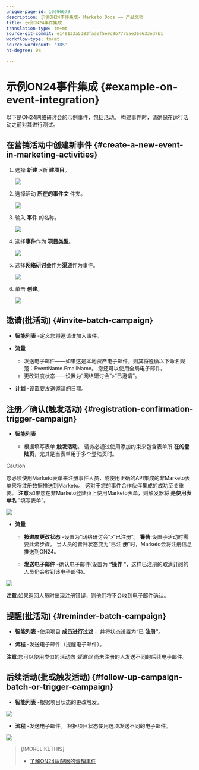 ```yaml
---
unique-page-id: 10096679
description: 示例ON24事件集成- Marketo Docs —— 产品文档
title: 示例ON24事件集成
translation-type: tm+mt
source-git-commit: e149133a5383faaef5e9c9b7775ae36e633ed7b1
workflow-type: tm+mt
source-wordcount: '385'
ht-degree: 0%

---
```



# 示例ON24事件集成 {#example-on-event-integration}

以下是ON24网络研讨会的示例事件，包括活动。 构建事件时，请确保在运行活动之前对其进行测试。

## 在营销活动中创建新事件 {#create-a-new-event-in-marketing-activities}

1. 选择 **新建** >新 **建项目**。

   ![](assets/image2015-12-22-15-3a35-3a15.png)

1. 选择活动 **所在的事件文** 件夹。

   ![](assets/image2015-12-22-15-3a39-3a51.png)

1. 输入 **事件** 的名称。

   ![](assets/image2015-12-22-15-3a43-3a4.png)

1. 选择**事件**作为 **项目类型**。

   ![](assets/image2015-12-22-15-3a44-3a41.png)

1. 选择**网络研讨会**作为**渠道**作为事件。

   ![](assets/image2015-12-22-15-3a46-3a34.png)

1. 单击 **创建**。

   ![](assets/image2015-12-22-15-3a48-3a20.png)

## 邀请(批活动)  {#invite-batch-campaign}

* **智能列表** -定义您将邀请谁加入事件。
* **流量**

   * 发送电子邮件——如果这是本地资产电子邮件，则其将遵循以下命名规范：EventName.EmailName。 您还可以使用全局电子邮件。
   * 更改进度状态——设置为“网络研讨会”>“已邀请”。

* **计划** -设置要发送邀请的日期。

## 注册／确认(触发活动) {#registration-confirmation-trigger-campaign}

* **智能列表**

   * 根据填写表单 **触发活动**。 请务必通过使用添加约束来包含表单所 **在的登陆页**，尤其是当表单用于多个登陆页时。

>[!CAUTION]
>
>您必须使用Marketo表单来注册事件人员，或使用正确的API集成的非Marketo表单来将注册数据推送到Marketo。 这对于您的事件合作伙伴集成的成功至关重要。 **注意**:如果您在非Marketo登陆页上使用Marketo表单，则触发器将 **是使用表单名** “填写表单”。

![](assets/image2015-12-22-15-3a50-3a22.png)

* **流量**

   * **按进度更改状态** -设置为“网络研讨会”>“已注册”。 **警告**:设置子活动时需要此流步骤。 当人员的晋升状态变为“已注 **册**”时，Marketo会将注册信息推送到ON24。

   * **发送电子邮件** -确认电子邮件(设置为 **“操作** ”，这样已注册的取消订阅的人员仍会收到该电子邮件)。

![](assets/image2015-12-22-15-3a52-3a9.png)

**注意**:如果返回人员时出现注册错误，则他们将不会收到电子邮件确认。

## 提醒(批活动) {#reminder-batch-campaign}

* **智能列表** -使用项目 **成员进行过滤** ，并将状态设置为“已 **注册”**。

* **流程** -发送电子邮件（提醒电子邮件）。

**注意**:您可以使用类似的活动向 *受邀但* 尚未注册的人发送不同的后续电子邮件。

## 后续活动(批或触发活动) {#follow-up-campaign-batch-or-trigger-campaign}

* **智能列表** -根据项目状态的更改触发。

![](assets/image2015-12-22-15-3a57-3a25.png)

* **流程** -发送电子邮件。 根据项目状态使用选项发送不同的电子邮件。

![](assets/ten.png)

>[!MORELIKETHIS]
>
>* [了解ON24适配器的营销事件](understanding-marketo-on24-adapter-events.md)

>



